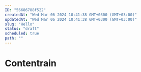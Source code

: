 ```yaml
---
ID: "56686788f522"
createdAt: "Wed Mar 06 2024 10:41:38 GMT+0300 (GMT+03:00)"
updatedAt: "Wed Mar 06 2024 10:41:38 GMT+0300 (GMT+03:00)"
slug: "Hello"
status: "draft"
scheduled: true
path: ""
---
```

# Contentrain